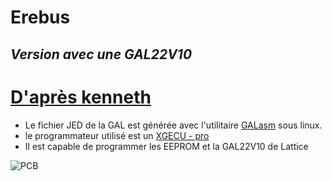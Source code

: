 # Erebus
## _Version avec une GAL22V10_

# [D'après kenneth](http://retrowiki.es/download/file.php?id=200028923) 


- Le fichier JED de la GAL est générée avec l'utilitaire [GALasm](https://github.com/daveho/GALasm) sous linux.
- le programmateur utilisé est un [XGECU - pro](https://www.aliexpress.com/premium/XGecu.html)
- Il est capable de programmer les EEPROM et la GAL22V10 de Lattice

![PCB](/images/pcb.png  "Allure du PCB")


